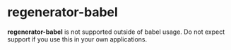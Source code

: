 # regenerator-babel

**regenerator-babel** is not supported outside of babel usage. Do not expect
support if you use this in your own applications.
